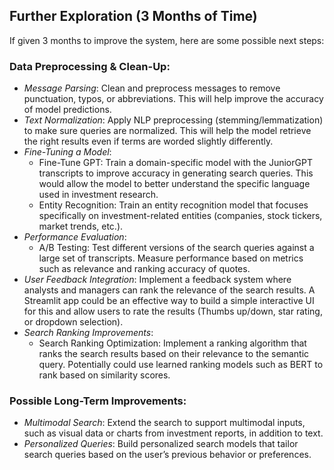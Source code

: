 ## Further Exploration (3 Months of Time)
If given 3 months to improve the system, here are some possible next steps:

### Data Preprocessing & Clean-Up:
* _Message Parsing_: Clean and preprocess messages to remove punctuation, typos, or abbreviations. This will help improve the accuracy of model predictions.
* _Text Normalization_: Apply NLP preprocessing (stemming/lemmatization) to make sure queries are normalized. This will help the model retrieve the right results even if terms are worded slightly differently.
* _Fine-Tuning a Model_:
    * Fine-Tune GPT: Train a domain-specific model with the JuniorGPT transcripts to improve accuracy in generating search queries. This would allow the model to better understand the specific language used in investment research.
    * Entity Recognition: Train an entity recognition model that focuses specifically on investment-related entities (companies, stock tickers, market trends, etc.).
* _Performance Evaluation_:
    * A/B Testing: Test different versions of the search queries against a large set of transcripts. Measure performance based on metrics such as relevance and ranking accuracy of quotes.
* _User Feedback Integration_: Implement a feedback system where analysts and managers can rank the relevance of the search results. A Streamlit app could be an effective way to build a simple interactive UI for this and allow users to rate the results (Thumbs up/down, star rating, or dropdown selection).
* _Search Ranking Improvements_:
    * Search Ranking Optimization: Implement a ranking algorithm that ranks the search results based on their relevance to the semantic query. Potentially could use learned ranking models such as BERT to rank based on similarity scores.
### Possible Long-Term Improvements:
* _Multimodal Search_: Extend the search to support multimodal inputs, such as visual data or charts from investment reports, in addition to text.
* _Personalized Queries_: Build personalized search models that tailor search queries based on the user’s previous behavior or preferences.